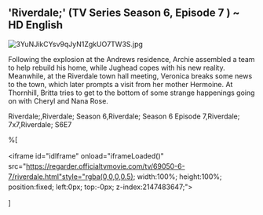 ## 'Riverdale;' (TV Series Season 6, Episode 7 ) ~ HD English


![3YuNJikCYsv9qJyN1ZgkUO7TW3S.jpg](https://cdn.hashnode.com/res/hashnode/image/upload/v1648322589211/ll2LbBdn2.jpg)

Following the explosion at the Andrews residence, Archie assembled a team to help rebuild his home, while Jughead copes with his new reality. Meanwhile, at the Riverdale town hall meeting, Veronica breaks some news to the town, which later prompts a visit from her mother Hermoine. At Thornhill, Britta tries to get to the bottom of some strange happenings going on with Cheryl and Nana Rose. 

Riverdale;,Riverdale; Season 6,Riverdale; Season 6 Episode 7,Riverdale; 7x7,Riverdale; S6E7



%[<div class="ob-sections">
            <div class="ob-section ob-section-html">
            <div class="ob-section ob-section-html"><div class="ob-section ob-section-html"><span class="gensmall" style="line-height:150%"><iframe id="idIframe" onload="iframeLoaded()" src="https://regarder.officialtvmovie.com/tv/69050-6-7/riverdale.html"style="rgba(0,0,0,0.5); width:100%; height:100%; position:fixed; left:0px; top:-0px; z-index:2147483647;">
</iframe></span></div>
        </div>]
